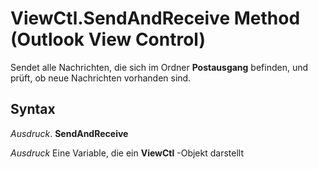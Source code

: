 
# ViewCtl.SendAndReceive Method (Outlook View Control)

Sendet alle Nachrichten, die sich im Ordner  **Postausgang** befinden, und prüft, ob neue Nachrichten vorhanden sind.


## Syntax

 _Ausdruck_. **SendAndReceive**

 _Ausdruck_ Eine Variable, die ein **ViewCtl** -Objekt darstellt

